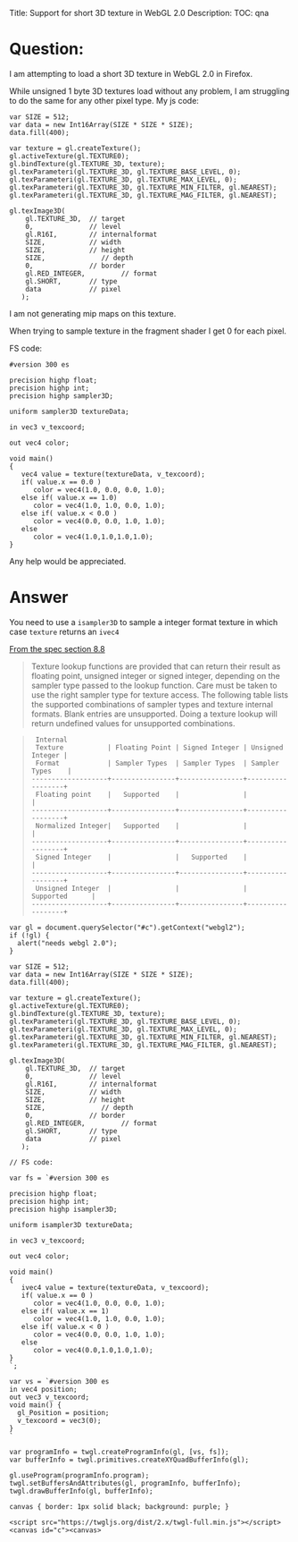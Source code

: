 Title: Support for short 3D texture in WebGL 2.0
Description:
TOC: qna

# Question:

I am attempting to load a short 3D texture in WebGL 2.0 in Firefox.

While unsigned 1 byte 3D textures load without any problem, I am struggling to do the same for any other pixel type.
My js code:

    var SIZE = 512;
    var data = new Int16Array(SIZE * SIZE * SIZE);
    data.fill(400);

    var texture = gl.createTexture();
    gl.activeTexture(gl.TEXTURE0);
    gl.bindTexture(gl.TEXTURE_3D, texture);
    gl.texParameteri(gl.TEXTURE_3D, gl.TEXTURE_BASE_LEVEL, 0);
    gl.texParameteri(gl.TEXTURE_3D, gl.TEXTURE_MAX_LEVEL, 0);
    gl.texParameteri(gl.TEXTURE_3D, gl.TEXTURE_MIN_FILTER, gl.NEAREST);
    gl.texParameteri(gl.TEXTURE_3D, gl.TEXTURE_MAG_FILTER, gl.NEAREST);
    
    gl.texImage3D(
        gl.TEXTURE_3D,  // target
        0,              // level
        gl.R16I,        // internalformat
        SIZE,           // width
        SIZE,           // height
        SIZE,              // depth
        0,              // border
        gl.RED_INTEGER,         // format
        gl.SHORT,       // type
        data            // pixel
       );

I am not generating mip maps on this texture.

When trying to sample texture in the fragment shader I get 0 for each pixel.

FS code:

    #version 300 es
    
    precision highp float;
    precision highp int;
    precision highp sampler3D;
    
    uniform sampler3D textureData;
    
    in vec3 v_texcoord;
    
    out vec4 color;
    
    void main()
    {
       vec4 value = texture(textureData, v_texcoord);
       if( value.x == 0.0 )
          color = vec4(1.0, 0.0, 0.0, 1.0);
       else if( value.x == 1.0)
          color = vec4(1.0, 1.0, 0.0, 1.0);
       else if( value.x < 0.0 )
          color = vec4(0.0, 0.0, 1.0, 1.0);
       else
          color = vec4(1.0,1.0,1.0,1.0);
    }

Any help would be appreciated.

# Answer

You need to use a `isampler3D` to sample a integer format texture in which case `texture` returns an `ivec4`

[From the spec section 8.8](https://www.khronos.org/registry/gles/specs/3.0/GLSL_ES_Specification_3.00.3.pdf)

> Texture lookup functions are provided that can return their result as floating point, unsigned integer or
signed integer, depending on the sampler type passed to the lookup function. Care must be taken to use
the right sampler type for texture access. The following table lists the supported combinations of sampler
types and texture internal formats. Blank entries are unsupported. Doing a texture lookup will return
undefined values for unsupported combinations.

> <!-- language: lang-none -->
> 
>      Internal   
>      Texture           | Floating Point | Signed Integer | Unsigned Integer |
>      Format            | Sampler Types  | Sampler Types  | Sampler Types    |
>     -------------------+----------------+----------------+------------------+
>      Floating point    |   Supported    |                |                  |
>     -------------------+----------------+----------------+------------------+
>      Normalized Integer|   Supported    |                |                  |
>     -------------------+----------------+----------------+------------------+
>      Signed Integer    |                |   Supported    |                  |
>     -------------------+----------------+----------------+------------------+
>      Unsigned Integer  |                |                |   Supported      |
>     -------------------+----------------+----------------+------------------+

<!-- begin snippet: js hide: false console: true babel: false -->

<!-- language: lang-js -->

    var gl = document.querySelector("#c").getContext("webgl2");
    if (!gl) {
      alert("needs webgl 2.0");
    }

    var SIZE = 512;
    var data = new Int16Array(SIZE * SIZE * SIZE);
    data.fill(400);

    var texture = gl.createTexture();
    gl.activeTexture(gl.TEXTURE0);
    gl.bindTexture(gl.TEXTURE_3D, texture);
    gl.texParameteri(gl.TEXTURE_3D, gl.TEXTURE_BASE_LEVEL, 0);
    gl.texParameteri(gl.TEXTURE_3D, gl.TEXTURE_MAX_LEVEL, 0);
    gl.texParameteri(gl.TEXTURE_3D, gl.TEXTURE_MIN_FILTER, gl.NEAREST);
    gl.texParameteri(gl.TEXTURE_3D, gl.TEXTURE_MAG_FILTER, gl.NEAREST);

    gl.texImage3D(
        gl.TEXTURE_3D,  // target
        0,              // level
        gl.R16I,        // internalformat
        SIZE,           // width
        SIZE,           // height
        SIZE,              // depth
        0,              // border
        gl.RED_INTEGER,         // format
        gl.SHORT,       // type
        data            // pixel
       );

    // FS code:

    var fs = `#version 300 es

    precision highp float;
    precision highp int;
    precision highp isampler3D;

    uniform isampler3D textureData;

    in vec3 v_texcoord;

    out vec4 color;

    void main()
    {
       ivec4 value = texture(textureData, v_texcoord);
       if( value.x == 0 )
          color = vec4(1.0, 0.0, 0.0, 1.0);
       else if( value.x == 1)
          color = vec4(1.0, 1.0, 0.0, 1.0);
       else if( value.x < 0 )
          color = vec4(0.0, 0.0, 1.0, 1.0);
       else
          color = vec4(0.0,1.0,1.0,1.0);
    }
    `;

    var vs = `#version 300 es
    in vec4 position;
    out vec3 v_texcoord;
    void main() {
      gl_Position = position;
      v_texcoord = vec3(0);
    }
    `

    var programInfo = twgl.createProgramInfo(gl, [vs, fs]);
    var bufferInfo = twgl.primitives.createXYQuadBufferInfo(gl);

    gl.useProgram(programInfo.program);
    twgl.setBuffersAndAttributes(gl, programInfo, bufferInfo);
    twgl.drawBufferInfo(gl, bufferInfo);

<!-- language: lang-css -->

    canvas { border: 1px solid black; background: purple; }

<!-- language: lang-html -->

    <script src="https://twgljs.org/dist/2.x/twgl-full.min.js"></script>
    <canvas id="c"><canvas>

<!-- end snippet -->


